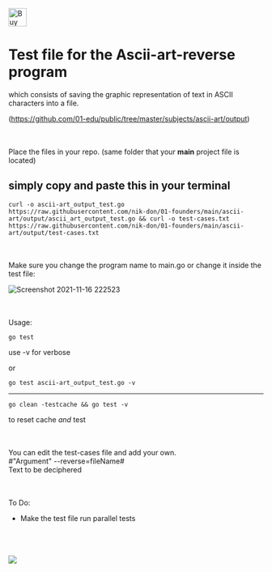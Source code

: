 [<img height='36' style='border:0px;height:36px;' src='https://cdn.ko-fi.com/cdn/kofi2.png?v=3' border='0' alt='Buy Me a Coffee at ko-fi.com' />](https://ko-fi.com/J3J36ZB3M)

# Test file for the Ascii-art-reverse program 



which consists of saving the graphic representation of text in ASCII characters into a file.

(https://github.com/01-edu/public/tree/master/subjects/ascii-art/output)


\
\
Place the files in your repo. (same folder that your **main** project file is located)

## simply copy and paste this in your terminal

	curl -o ascii-art_output_test.go https://raw.githubusercontent.com/nik-don/01-founders/main/ascii-art/output/ascii_art_output_test.go && curl -o test-cases.txt https://raw.githubusercontent.com/nik-don/01-founders/main/ascii-art/output/test-cases.txt
\
\
Make sure you change the program name to main.go or change it inside the test file:

![Screenshot 2021-11-16 222523](https://user-images.githubusercontent.com/93073558/142076129-c7825560-ab72-4b9d-8780-f10f108ca312.jpg)




\
\
Usage:



	go test	

use -v for verbose

or


	go test ascii-art_output_test.go -v

----


	go clean -testcache && go test -v 
to reset cache *and* test


\
\
You can edit the test-cases file and add your own.
\
#"Argument" --reverse=fileName#
\
Text to be deciphered




\
\
To Do:
- Make the test file run parallel tests


\
\
\
[<img src="https://img.buymeacoffee.com/button-api/?text=Buy me a beer&emoji=🍺&slug=nikdon&button_colour=FFDD00&font_colour=000000&font_family=Cookie&outline_colour=000000&coffee_colour=ffffff">](https://www.buymeacoffee.com/nikdon)
